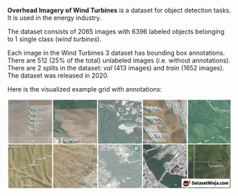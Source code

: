 **Overhead Imagery of Wind Turbines** is a dataset for object detection tasks. It is used in the energy industry.

The dataset consists of 2065 images with 6396 labeled objects belonging to 1 single class (*wind turbines*).

Each image in the Wind Turbines 3 dataset has bounding box annotations. There are 512 (25% of the total) unlabeled images (i.e. without annotations). There are 2 splits in the dataset: *val* (413 images) and *train* (1652 images). The dataset was released in 2020.

Here is the visualized example grid with annotations:

<img src="https://github.com/dataset-ninja/real-overhead-wind-turbines/raw/main/visualizations/horizontal_grid.png">
